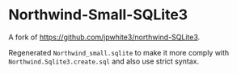 # Northwind-Small-SQLite3

A fork of https://github.com/jpwhite3/northwind-SQLite3.

Regenerated `Northwind_small.sqlite` to make it more comply with `Northwind.Sqlite3.create.sql` and also use strict syntax.

